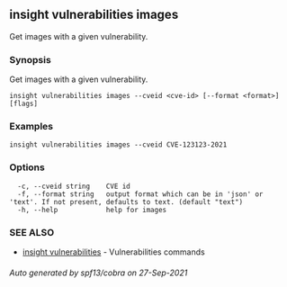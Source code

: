 ## insight vulnerabilities images

Get images with a given vulnerability.

### Synopsis

Get images with a given vulnerability.

```
insight vulnerabilities images --cveid <cve-id> [--format <format>] [flags]
```

### Examples

```
insight vulnerabilities images --cveid CVE-123123-2021
```

### Options

```
  -c, --cveid string    CVE id
  -f, --format string   output format which can be in 'json' or 'text'. If not present, defaults to text. (default "text")
  -h, --help            help for images
```

### SEE ALSO

* [insight vulnerabilities](insight_vulnerabilities.md)	 - Vulnerabilities commands

###### Auto generated by spf13/cobra on 27-Sep-2021
